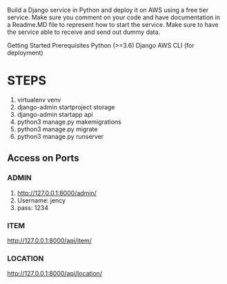 Build a Django service in Python and deploy it on AWS using a free tier service. Make sure you comment on your code and have documentation in a Readme.MD file to represent how to start the service. Make sure to have the service able to receive and send out dummy data.

Getting Started
Prerequisites
Python (>=3.6)
Django
AWS CLI (for deployment)


# STEPS

1. virtualenv venv
2. django-admin startproject storage
3. django-admin startapp api
4. python3 manage.py makemigrations
5. python3 manage.py migrate
6. python3 manage.py runserver

## Access on Ports

### ADMIN
1. http://127.0.0.1:8000/admin/
2. Username: jency
3. pass: 1234

### ITEM
http://127.0.0.1:8000/api/item/

### LOCATION
http://127.0.0.1:8000/api/location/



